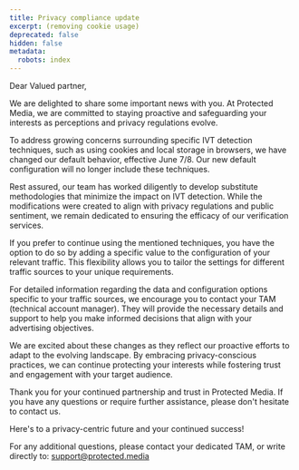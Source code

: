 ```yaml
---
title: Privacy compliance update
excerpt: (removing cookie usage)
deprecated: false
hidden: false
metadata:
  robots: index
---
```

Dear Valued partner,

We are delighted to share some important news with you. At Protected Media, we are committed to staying proactive and safeguarding your interests as perceptions and privacy regulations evolve.

To address growing concerns surrounding specific IVT detection techniques, such as using cookies and local storage in browsers, we have changed our default behavior, effective June 7/8. Our new default configuration will no longer include these techniques.

Rest assured, our team has worked diligently to develop substitute methodologies that minimize the impact on IVT detection. While the modifications were created to align with privacy regulations and public sentiment, we remain dedicated to ensuring the efficacy of our verification services.

If you prefer to continue using the mentioned techniques, you have the option to do so by adding a specific value to the configuration of your relevant traffic. This flexibility allows you to tailor the settings for different traffic sources to your unique requirements.

For detailed information regarding the data and configuration options specific to your traffic sources, we encourage you to contact your TAM (technical account manager). They will provide the necessary details and support to help you make informed decisions that align with your advertising objectives.

We are excited about these changes as they reflect our proactive efforts to adapt to the evolving landscape. By embracing privacy-conscious practices, we can continue protecting your interests while fostering trust and engagement with your target audience.

Thank you for your continued partnership and trust in Protected Media. If you have any questions or require further assistance, please don't hesitate to contact us.

Here's to a privacy-centric future and your continued success!

For any additional questions, please contact your dedicated TAM, or write directly to: [support@protected.media](mailto:support@protected.media)